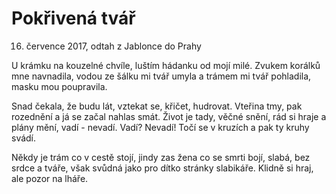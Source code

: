 # Pokřivená tvář
  16. července 2017, odtah z Jablonce do Prahy

U krámku na kouzelné chvíle,
luštím hádanku od mojí milé.
Zvukem korálků mne navnadila,
vodou ze šálku mi tvář umyla
a trámem mi tvář pohladila,
masku mou poupravila.

Snad čekala, že budu lát,
vztekat se, křičet, hudrovat.
Vteřina tmy, pak rozednění
a já se začal nahlas smát.
Život je tady, věčné snění,
rád si hraje a plány mění,
vadí - nevadí. Vadí? Nevadí!
Točí se v kruzích a pak ty kruhy svádí.

Někdy je trám co v cestě stojí,
jindy zas žena co se smrti bojí,
slabá, bez srdce a tváře,
však svůdná jako pro dítko stránky slabikáře.
Klidně si hraj, ale pozor na lháře.
